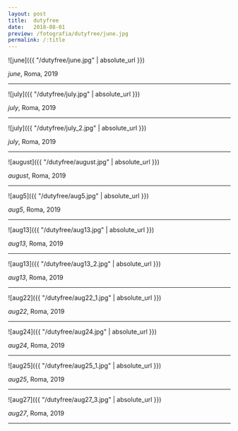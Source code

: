 ```yaml
---
layout: post
title:  dutyfree
date:   2018-08-01
preview: /fotografia/dutyfree/june.jpg
permalink: /:title
---
```


![june]({{ "/dutyfree/june.jpg" | absolute_url }})

_june_, Roma, 2019

---

![july]({{ "/dutyfree/july.jpg" | absolute_url }})

_july_, Roma, 2019

---

![july]({{ "/dutyfree/july_2.jpg" | absolute_url }})

_july_, Roma, 2019

---

![august]({{ "/dutyfree/august.jpg" | absolute_url }})

_august_, Roma, 2019

---

![aug5]({{ "/dutyfree/aug5.jpg" | absolute_url }})

_aug5_, Roma, 2019

---

![aug13]({{ "/dutyfree/aug13.jpg" | absolute_url }})

_aug13_, Roma, 2019

---

![aug13]({{ "/dutyfree/aug13_2.jpg" | absolute_url }})

_aug13_, Roma, 2019

---

![aug22]({{ "/dutyfree/aug22_1.jpg" | absolute_url }})

_aug22_, Roma, 2019

---


![aug24]({{ "/dutyfree/aug24.jpg" | absolute_url }})

_aug24_, Roma, 2019

---

![aug25]({{ "/dutyfree/aug25_1.jpg" | absolute_url }})

_aug25_, Roma, 2019

---


![aug27]({{ "/dutyfree/aug27_3.jpg" | absolute_url }})

_aug27_, Roma, 2019

---

